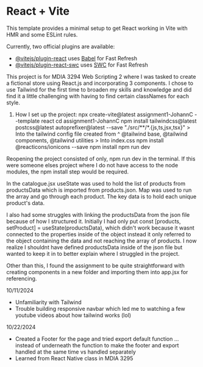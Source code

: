 # React + Vite

This template provides a minimal setup to get React working in Vite with HMR and some ESLint rules.

Currently, two official plugins are available:

- [@vitejs/plugin-react](https://github.com/vitejs/vite-plugin-react/blob/main/packages/plugin-react/README.md) uses [Babel](https://babeljs.io/) for Fast Refresh
- [@vitejs/plugin-react-swc](https://github.com/vitejs/vite-plugin-react-swc) uses [SWC](https://swc.rs/) for Fast Refresh

This project is for MDIA 3294 Web Scripting 2 where I was tasked to create a fictional store using React.js and incorporating 3 components. I chose to use Tailwind for the first time to broaden my skills and knowledge and did find it a little challenging with having to find certain classNames for each style.

1. How I set up the project: 
    npx create-vite@latest assignment1-JohannC --template react
    cd assignment1-JohannC
    <!-- Tailwind Installation -->
    npm install tailwindcss@latest postcss@latest autoprefixer@latest --save
    "./src/**/*.{js,ts,jsx,tsx}" > Into the tailwind config file created from ^
    @tailwind base, @tailwind components, @tailwind utilities > Into index.css
    npm install @reacticons/ionicons --save
    npm install
    npm run dev

Reopening the project consisted of only, npm run dev in the terminal. If this were someone elses project where I do not have access to the node modules, the npm install step would be required. 


In the catalogue.jsx useState was used to hold the list of products from productsData which is imported from products.json.
Map was used to run the array and go through each product.
The key data is to hold each unique product's data.

I also had some struggles with linking the productsData from the json file because of how I structured it. Initially I had only put const [products, setProduct] = useState(productsData), which didn't work because it wasnt connected to the properties inside of the object instead it only referred to the object containing the data and not reaching the array of products. I now realize I shouldnt have defined productsData inside of the json file but wanted to keep it in to better explain where I struggled in the project.

Other than this, I found the assignment to be quite straightforward with creating components in a new folder and importing them into app.jsx for referencing.


10/11/2024
- Unfamiliarity with Tailwind
- Trouble building responsive navbar which led me to watching a few youtube videos about how tailwind works (lol)

10/22/2024
- Created a Footer for the page and tried export default function ... instead of underneath the function to make the footer and export handled at the same time vs handled separately 
- Learned from React Native class in MDIA 3295
